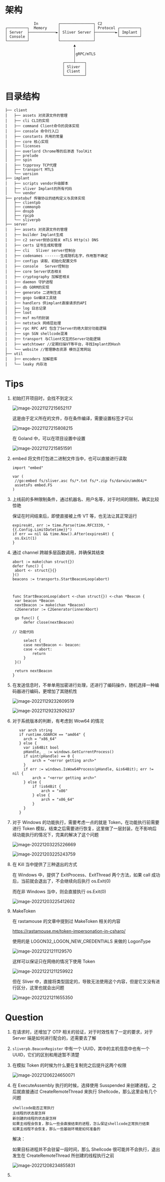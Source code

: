 # 架构

```
             In         ┌───────────────┐ C2
┌─────────┐  Memory     │               │ Protocol ┌─────────┐
│ Server  ├────────────►│ Sliver Server ├─────────►│ Implant │
│ Console │             │               │          └─────────┘
└─────────┘             └───────────────┘
                               ▲
                               │
                               │gRPC/mTLS
                               │
                          ┌────┴────┐
                          │ Sliver  │
                          │ Client  │
                          └─────────┘
```

# 目录结构

```
├── client
│   ├── assets 对资源文件的管理
│   ├── cli CLI的实现
│   ├── command Client命令的具体实现
│   ├── console 命令行入口
│   ├── constants 共用的常量
│   ├── core 核心实现
│   ├── licenses
│   ├── overlord Chrome等的后渗透 ToolKit
│   ├── prelude 
│   ├── spin
│   ├── tcpproxy TCP代理
│   ├── transport MTLS
│   └── version 
├── implant
│   ├── scripts vendor升级脚本
│   ├── sliver Implant的所有代码
│   └── vendor
├── protobuf 传输协议的结构定义与具体实现
│   ├── clientpb
│   ├── commonpb
│   ├── dnspb
│   ├── rpcpb
│   └── sliverpb
├── server
│   ├── assets 对资源文件的管理
│   ├── builder Implant生成
│   ├── c2 server侧协议相关 mTLS Http(s) DNS
│   ├── certs 证书生成和管理
│   ├── cli   Sliver server控制台
│   ├── codenames -------生成随机名字，作用暂不确定
│   ├── configs 读取、初始化配置文件
│   ├── console   Server控制台
│   ├── core Server状态相关
│   ├── cryptography 加解密相关
│   ├── daemon 守护进程
│   ├── db GORM的实现
│   ├── generate 二进制生成
│   ├── gogo Go编译工具链
│   ├── handlers 供implant直接请求的API
│   ├── log 日志记录
│   ├── loot 
│   ├── msf msf的封装
│   ├── netstack 网络层处理
│   ├── rpc RPC API 包含了Server的绝大部分功能逻辑
│   ├── sgn SGN shellcode混淆
│   ├── transport 与Client交互的Server功能逻辑
│   ├── watchtower //定期扫描VT等平台，寻找Implant的Hash
│   └── website //管理静态资源 模仿正常网站
├── util
│   ├── encoders 加解密库
│   └── leaky 内存池
```

# Tips

1. 初始打开项目时，会找不到定义

   ![image-20221127215652117](./Sliver-Review.assets/image-20221127215652117.png)

   这是由于定义所在的文件，存在条件编译，需要设置标签才可以

   ![image-20221127215808215](./Sliver-Review.assets/image-20221127215808215.png)

   在 Goland 中，可以在项目设置中设置

   ![image-20221127215851591](./Sliver-Review.assets/image-20221127215851591.png)

2. embed 将文件打包进二进制文件当中，也可以直接进行读取

   ```
   import "embed"
   
   var (
   	//go:embed fs/sliver.asc fs/*.txt fs/*.zip fs/darwin/amd64/*
   	assetsFs embed.FS
   )
   ```

3. 上线前的多种限制条件，通过机器名、用户名等，对于时间的限制，确实比较惊艳

   保证在时间结束后，即使直接被上传 VT 等，也无法让其正常运行

   ```
   expiresAt, err := time.Parse(time.RFC3339, "{{.Config.LimitDatetime}}")
   if err == nil && time.Now().After(expiresAt) {
   	os.Exit(1)
   }
   ```

4. 通过 channel 跨越多层函数调用，并确保其结束

   ```
   abort := make(chan struct{})
   defer func() {
   	abort <- struct{}{}
   }()
   beacons := transports.StartBeaconLoop(abort)
   
   
   
   func StartBeaconLoop(abort <-chan struct{}) <-chan *Beacon {
   	var beacon *Beacon
   	nextBeacon := make(chan *Beacon)
   	c2Generator := C2Generator(innerAbort)
   
   	go func() {
   		defer close(nextBeacon)
   
   // 功能代码
   
   		select {
   		case nextBeacon <- beacon:
   		case <-abort:
   			return
   		}
   	}()
   
   	return nextBeacon
   }
   ```

5. 在发送信息时，不单单用加密进行处理，还进行了编码操作，随机选择一种编码器进行编码，更增加了其随机性

   ![image-20221129232609519](./Sliver-Review.assets/image-20221129232609519.png)

   ![image-20221129232926237](./Sliver-Review.assets/image-20221129232926237.png)

6. 对于系统版本的判断，有考虑到 Wow64 的情况
   ```
      var arch string
      if runtime.GOARCH == "amd64" {
      	arch = "x86_64"
      } else {
      	var is64Bit bool
      	pHandle, _ := windows.GetCurrentProcess()
      	if uint(pHandle) == 0 {
      		arch = "<error getting arch>"
      	}
      	if err := windows.IsWow64Process(pHandle, &is64Bit); err != nil {
      		arch = "<error getting arch>"
      	} else {
      		if !is64Bit {
      			arch = "x86"
      		} else {
      			arch = "x86_64"
      		}
      	}
      }
   ```

7. 对于 Windows 的功能执行，需要考虑一点的就是 Token，在功能执行前需要进行 Token 模拟，结束之后需要进行恢复，这里做了一层封装，在不影响后续功能执行的情况下，完美的解决了这个问题

   ![image-20221203225226669](./Sliver-Review.assets/image-20221203225226669.png)

   ![image-20221203225243759](./Sliver-Review.assets/image-20221203225243759.png)

8. 在 Kill 当中提供了三种退出的方式

   在 Windows 中，提供了 ExitProcess、ExitThread 两个方法，如果 call 成功后，当前就会退出了，不会继续向后执行 os.Exit(0) 

   而在非 Windows 当中，则会直接执行 os.Exit(0) 

   ![image-20221203225412602](./Sliver-Review.assets/image-20221203225412602.png)

9. MakeToken

   在 rastamouse 的文章中提到过 MakeToken 相关的内容

   https://rastamouse.me/token-impersonation-in-csharp/

   使用的是 LOGON32_LOGON_NEW_CREDENTIALS 来做的 LogonType

   ![image-20221221211129570](./Sliver-Review.assets/image-20221221211129570.png)

   这样可以保证只在网络的情况下使用 Token

   ![image-20221221211259922](./Sliver-Review.assets/image-20221221211259922.png)

   但在 Sliver 中，直接将类型固定的，导致无法使用这个内容，但是它又没有进行区分，这里也就会出问题

   ![image-20221221211655350](./Sliver-Review.assets/image-20221221211655350.png)

   

   










# Question

1. 在请求时，还增加了 OTP 相关的验证，对于时效性有了一定的要求，对于 Server 端是如何进行配合的，还需要去了解

2. `sliverpb.BeaconRegister` 中有一个 UUID，其中的主机信息中也有一个 UUID，它们的区别和用途暂不清楚

3. 在模拟 Token 的时候为什么要在复制完之后提升这两个权限

   ![image-20221206224650071](./Sliver-Review.assets/image-20221206224650071.png)

4. 在 ExecuteAssembly 执行的时候，选择使用 Susspended 来创建进程，之后就直接通过 CreateRemoteThread 来执行 Shellcode，那么这里会有几个问题

   ```
   shellcode能否正常执行
   主线程的状态是怎样
   新创建的线程的状态是怎样
   如果主线程会恢复，那么一些会直接结束的进程，怎么保证shellcode正常执行结束
   如果主线程不会恢复，那么一些基础环境是如何准备的
   ```

   解决：

   如果目标进程并不会驻留一段时间，那么 Shellcode 很可能并不会执行，退出发生在 CreateRemoteThread 所创建的线程执行之前

   ![image-20221208234855831](./Sliver-Review.assets/image-20221208234855831.png)

   

5. 































